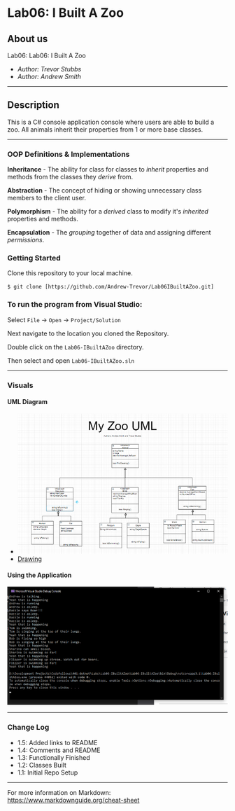 # Lab06: I Built A Zoo

## About us

Lab06: Lab06: I Built A Zoo

- *Author: Trevor Stubbs*
- *Author: Andrew Smith*

----

## Description
This is a C# console application console where users are able to build a zoo. All animals inherit their properties from 1 or more base classes.

---

### OOP Definitions & Implementations

**Inheritance** - The ability for class for classes to *inherit* properties and methods from the classes they *derive* from.

**Abstraction** - The concept of hiding or showing unnecessary class members to the client user.

**Polymorphism** - The ability for a *derived* class to modify it's *inherited* properties and methods.

**Encapsulation** - The *grouping* together of data and assigning different *permissions*.

### Getting Started
Clone this repository to your local machine.

```
$ git clone [https://github.com/Andrew-Trevor/Lab06IBuiltAZoo.git]
```

### To run the program from Visual Studio:
Select ```File``` -> ```Open``` -> ```Project/Solution```

Next navigate to the location you cloned the Repository.

Double click on the ```Lab06-IBuiltAZoo``` directory.

Then select and open ```Lab06-IBuiltAZoo.sln```

---

### Visuals

#### UML Diagram

- ![Drawing](images/Draw.png)
- [Drawing](https://drive.google.com/file/d/1j4i0vq-xdRfi_IEjsjONRrAoG6vdJh-u/view?usp=sharing)

#### Using the Application
![Mid](images/Demo.png)

---

### Change Log
- 1.5: Added links to README
- 1.4: Comments and README
- 1.3: Functionally Finished
- 1.2: Classes Built
- 1.1: Initial Repo Setup


------------------------------
For more information on Markdown: https://www.markdownguide.org/cheat-sheet